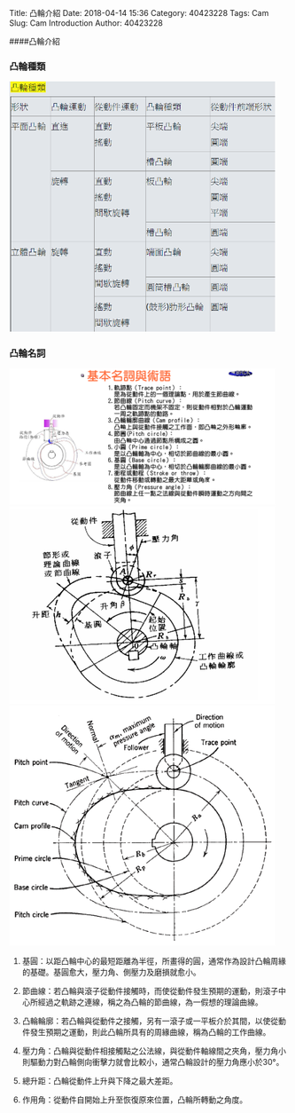 Title: 凸輪介紹
Date: 2018-04-14 15:36
Category: 40423228
Tags: Cam
Slug: Cam  Introduction
Author: 40423228

####凸輪介紹

<!-- PELICAN_END_SUMMARY -->

<h3>凸輪種類</h3>
<img src="./../data/Cam  Introduction/cam kinds.png" width="480" />

<h3>凸輪名詞</h3>
<img src="./../data/Cam  Introduction/cam names3.png" width="480" />
<img src="./../data/Cam  Introduction/cam names2.png" width="480" />
<img src="./../data/Cam  Introduction/cam names.png" width="480" />

1. 基圓：以距凸輪中心的最短距離為半徑，所畫得的圓，通常作為設計凸輪周緣的基礎。基圓愈大，壓力角、側壓力及磨損就愈小。

2. 節曲線：若凸輪與滾子從動件接觸時，而使從動件發生預期的運動，則滾子中心所經過之軌跡之連線，稱之為凸輪的節曲線，為一假想的理論曲線。

3. 凸輪輪廓：若凸輪與從動件之接觸，另有一滾子或一平板介於其間，以使從動件發生預期之運動，則此凸輪所具有的周緣曲線，稱為凸輪的工作曲線。

4. 壓力角：凸輪與從動件相接觸點之公法線，與從動件軸線間之夾角，壓力角小則驅動力對凸輪側向衝擊力就會比較小，通常凸輪設計的壓力角應小於30°。

5. 總升距：凸輪從動件上升與下降之最大差距。

6. 作用角：從動件自開始上升至恢復原來位置，凸輪所轉動之角度。
